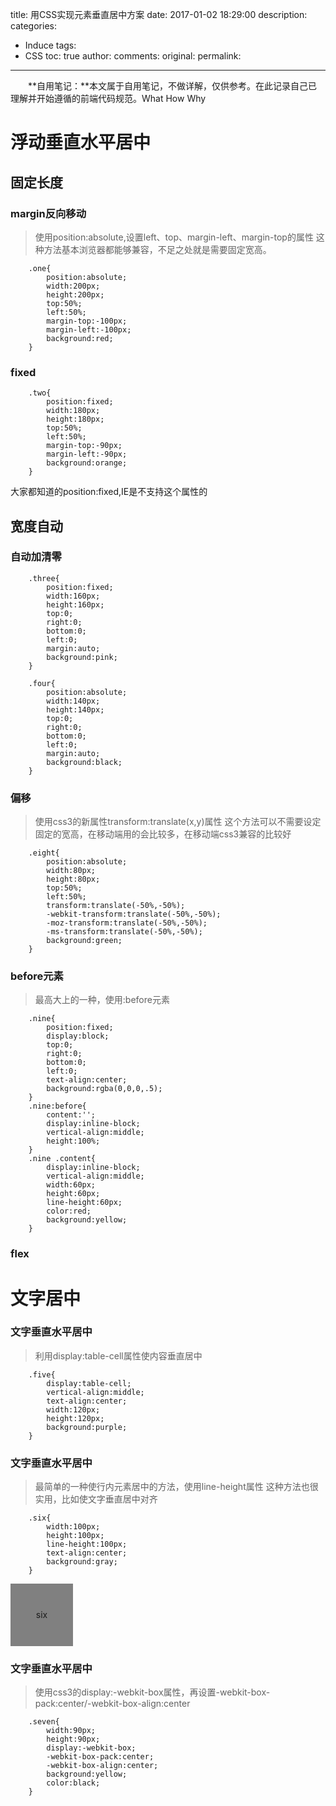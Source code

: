 ﻿title: 用CSS实现元素垂直居中方案
date: 2017-01-02 18:29:00
description:
categories:
- Induce
tags:
- CSS
toc: true
author:
comments:
original:
permalink:
---

　　**自用笔记：**本文属于自用笔记，不做详解，仅供参考。在此记录自己已理解并开始遵循的前端代码规范。What How Why
<!-- more -->
# 浮动垂直水平居中
## 固定长度
### margin反向移动
>使用position:absolute,设置left、top、margin-left、margin-top的属性
这种方法基本浏览器都能够兼容，不足之处就是需要固定宽高。

```
	.one{
		position:absolute;
		width:200px;
		height:200px;
		top:50%;
		left:50%;
		margin-top:-100px;
		margin-left:-100px;
		background:red; 
	}
```

<!-- <div class="one">one</div> -->
<style type="text/css">
	.one{
		position:absolute;
		width:200px;
		height:200px;
		top:50%;
		left:50%;
		margin-top:-100px;
		margin-left:-100px;
		background:red; 
	}
</style>

### fixed

```
	.two{
		position:fixed;
		width:180px;
		height:180px;
		top:50%;
		left:50%;
		margin-top:-90px;
		margin-left:-90px;
		background:orange;
	}
```
大家都知道的position:fixed,IE是不支持这个属性的


<!-- <div class="two">two</div> -->
<style type="text/css">
	.two{
		position:fixed;
		width:180px;
		height:180px;
		top:50%;
		left:50%;
		margin-top:-90px;
		margin-left:-90px;
		background:orange;
	}
</style>

## 宽度自动
### 自动加清零

```
	.three{
		position:fixed;
		width:160px;
		height:160px;
		top:0;
		right:0;
		bottom:0;
		left:0;
		margin:auto;
		background:pink;
	}
```
<!-- <div class="three">three</div> -->
<style type="text/css">
	.three{
		position:fixed;
		width:160px;
		height:160px;
		top:0;
		right:0;
		bottom:0;
		left:0;
		margin:auto;
		background:pink;
	}
</style>


```
	.four{
		position:absolute;
		width:140px;
		height:140px;
		top:0;
		right:0;
		bottom:0;
		left:0;
		margin:auto;
		background:black;
	}
```
<!-- <div class="four">four</div> -->
<style type="text/css">
	.four{
		position:absolute;
		width:140px;
		height:140px;
		top:0;
		right:0;
		bottom:0;
		left:0;
		margin:auto;
		background:black;
	}
</style>

### 偏移

>使用css3的新属性transform:translate(x,y)属性
这个方法可以不需要设定固定的宽高，在移动端用的会比较多，在移动端css3兼容的比较好

```
	.eight{
		position:absolute;
		width:80px;
		height:80px;
		top:50%;
		left:50%;
		transform:translate(-50%,-50%);
		-webkit-transform:translate(-50%,-50%);
		-moz-transform:translate(-50%,-50%);
		-ms-transform:translate(-50%,-50%);
		background:green;
	}
```
<!-- <div class="eight">eight</div> -->
<style type="text/css">
	.eight{
		position:absolute;
		width:80px;
		height:80px;
		top:50%;
		left:50%;
		transform:translate(-50%,-50%);
		-webkit-transform:translate(-50%,-50%);
		-moz-transform:translate(-50%,-50%);
		-ms-transform:translate(-50%,-50%);
		background:green;
	}
</style>

### before元素

>最高大上的一种，使用:before元素

```
	.nine{
		position:fixed;
		display:block;
		top:0;
		right:0;
		bottom:0;
		left:0;
		text-align:center;
		background:rgba(0,0,0,.5);
	}
	.nine:before{
		content:'';
		display:inline-block;
		vertical-align:middle;
		height:100%;
	}
	.nine .content{
		display:inline-block;
		vertical-align:middle;
		width:60px;
		height:60px;
		line-height:60px;
		color:red;
		background:yellow;
	}
```

<!-- <div class="nine"><div class="content">nine</div></div> -->
<style type="text/css">
	.nine{
		position:fixed;
		display:block;
		top:0;
		right:0;
		bottom:0;
		left:0;
		text-align:center;
		background:rgba(0,0,0,.1);
	}
	.nine:before{
		content:'';
		display:inline-block;
		vertical-align:middle;
		height:100%;
	}
	.nine .content{
		display:inline-block;
		vertical-align:middle;
		width:60px;
		height:60px;
		line-height:60px;
		color:red;
		background:yellow;
	}
</style>

### flex

# 文字居中
### 文字垂直水平居中

>利用display:table-cell属性使内容垂直居中

```
	.five{
		display:table-cell;
		vertical-align:middle;
		text-align:center;
		width:120px;
		height:120px;
		background:purple;
	}
```

<!-- <div class="five">span</div> -->
<style type="text/css">
	.five{
		display:table-cell;
		vertical-align:middle;
		text-align:center;
		width:120px;
		height:120px;
		background:purple;
	}
</style>

### 文字垂直水平居中

>最简单的一种使行内元素居中的方法，使用line-height属性
这种方法也很实用，比如使文字垂直居中对齐

```
	.six{
		width:100px;
		height:100px;
		line-height:100px;
		text-align:center;
		background:gray;
	}
```

<div class="six">six</div>
<style type="text/css">
	.six{
		width:100px;
		height:100px;
		line-height:100px;
		text-align:center;
		background:gray;
	}
</style>

### 文字垂直水平居中

>使用css3的display:-webkit-box属性，再设置-webkit-box-pack:center/-webkit-box-align:center

```
	.seven{
		width:90px;
		height:90px;
		display:-webkit-box;
		-webkit-box-pack:center;
		-webkit-box-align:center;
		background:yellow;
		color:black;
	}
```
<!-- <div class="seven">seven</div> -->
<style type="text/css">
	.seven{
		width:90px;
		height:90px;
		display:-webkit-box;
		-webkit-box-pack:center;
		-webkit-box-align:center;
		background:yellow;
		color:black;
	}
</style>



